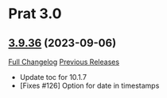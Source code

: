 # Prat 3.0

## [3.9.36](https://github.com/Legacy-of-Sylvanaar/prat-3-0/tree/3.9.36) (2023-09-06)
[Full Changelog](https://github.com/Legacy-of-Sylvanaar/prat-3-0/compare/3.9.35...3.9.36) [Previous Releases](https://github.com/Legacy-of-Sylvanaar/prat-3-0/releases)

- Update toc for 10.1.7  
- [Fixes #126] Option for date in timestamps  

